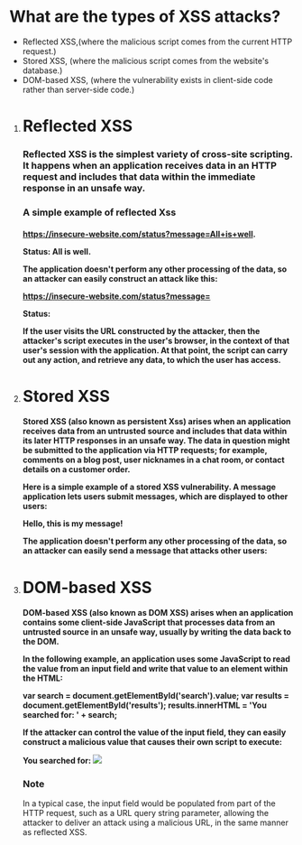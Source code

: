 <h1>What are the types of XSS attacks?</h1>

<ul>
<li>Reflected XSS,(where the malicious script comes from the current HTTP request.)</li>
<li>Stored XSS, (where the malicious script comes from the website's database.)</li>
<li>DOM-based XSS, (where the vulnerability exists in client-side code rather than server-side code.)</li>
</ul>

<h3></h3>

<ol>
<li><h1>Reflected XSS</h1></li>
<h3>Reflected XSS is the simplest variety of cross-site scripting. It happens when an application receives data in an HTTP request and includes that data within the immediate response in an unsafe way.</h3>
<h3>A simple example of reflected Xss</h3>
<h4>

https://insecure-website.com/status?message=All+is+well.

<p>Status: All is well.</p>

The application doesn't perform any other processing of the data, so an attacker can easily construct an attack like this:

https://insecure-website.com/status?message=<script>/*+Bad+stuff+here...+*/</script>

<p>Status: <script>/* Bad stuff here... */</script></p>

If the user visits the URL constructed by the attacker, then the attacker's script executes in the user's browser, in the context of that user's session with the application. At that point, the script can carry out any action, and retrieve any data, to which the user has access.

</h4>

<li><h1>Stored XSS</h1></li>

<h4>
Stored XSS (also known as persistent Xss) arises when an application receives data from an untrusted source and includes that data within its later HTTP responses in an unsafe way.
The data in question might be submitted to the application via HTTP requests; for example, comments on a blog post, user nicknames in a chat room, or contact details on a customer order. 


Here is a simple example of a stored XSS vulnerability. A message application lets users submit messages, which are displayed to other users:

<p>Hello, this is my message!</p>
The application doesn't perform any other processing of the data, so an attacker can easily send a message that attacks other users:

<p><script>/* Bad stuff here... */</script></p>



</h4>

<li><h1>DOM-based XSS</h1></li>

<h4>
DOM-based XSS (also known as DOM XSS) arises when an application contains some client-side JavaScript that processes data from an untrusted source in an unsafe way, usually by writing the data back to the DOM.

In the following example, an application uses some JavaScript to read the value from an input field and write that value to an element within the HTML:

var search = document.getElementById('search').value;
var results = document.getElementById('results');
results.innerHTML = 'You searched for: ' + search;

If the attacker can control the value of the input field, they can easily construct a malicious value that causes their own script to execute:

You searched for: <img src=1 onerror='/* Bad stuff here... */'>


<h3>Note</h3>
In a typical case, the input field would be populated from part of the HTTP request, such as a URL query string parameter, allowing the attacker to deliver an attack using a malicious URL, in the same manner as reflected XSS.

</h4>


</ol>
